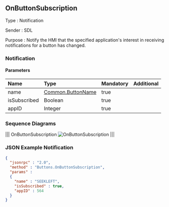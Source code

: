 ## OnButtonSubscription

Type
: Notification

Sender
: SDL

Purpose
: Notify the HMI that the specified application's interest in receiving notifications for a button has changed.

### Notification

#### Parameters

|Name|Type|Mandatory|Additional|
|:---|:---|:--------|:---------|
|name|[Common.ButtonName](../../common/enums/#buttonname)|true||
|isSubscribed|Boolean|true||
|appID|Integer|true||

### Sequence Diagrams
|||
OnButtonSubscription
![OnButtonSubscription](./assets/OnButtonSubscription.png)
|||

### JSON Example Notification
```json
{
  "jsonrpc" : "2.0",
  "method" : "Buttons.OnButtonSubscription",
  "params" :
  {
    "name" : "SEEKLEFT",
    "isSubscribed" : true,
    "appID" : 564
  }
}
```
